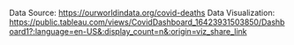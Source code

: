 Data Source: https://ourworldindata.org/covid-deaths
Data Visualization: https://public.tableau.com/views/CovidDashboard_16423931503850/Dashboard1?:language=en-US&:display_count=n&:origin=viz_share_link
